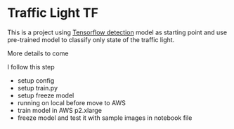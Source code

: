 # Traffic Light TF

This is a project using [Tensorflow detection](https://github.com/tensorflow/models) model as starting point and use pre-trained model to classify only state of the traffic light.

More details to come

I follow this step
* setup config
* setup train.py
* setup freeze model
* running on local before move to AWS
* train model in AWS p2.xlarge
* freeze model and test it with sample images in notebook file